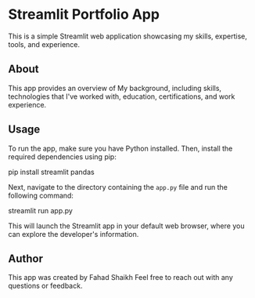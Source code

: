 # Streamlit Portfolio App

This is a simple Streamlit web application showcasing  my skills, expertise, tools, and experience.

## About

This app provides an overview of My background, including  skills, technologies that I've worked with, 
education, certifications, and work experience.

## Usage

To run the app, make sure you have Python installed. Then, install the required dependencies using pip:

pip install streamlit pandas

Next, navigate to the directory containing the `app.py` file and run the following command:

streamlit run app.py


This will launch the Streamlit app in your default web browser, where you can explore the developer's information.

## Author

This app was created by Fahad Shaikh Feel free to reach out with any questions or feedback.


